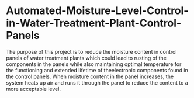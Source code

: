 # Automated-Moisture-Level-Control-in-Water-Treatment-Plant-Control-Panels
The purpose of this project is to reduce the moisture content in control panels of water treatment plants which could lead to rusting of the components in the panels while also maintaining optimal temperature for the functioning and extended lifetime of theelectronic components found in the control panels. When moisture content in the panel increases, the system heats up air and runs it through the panel to reduce the content to a more acceptable level. 
